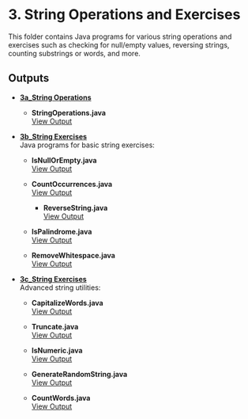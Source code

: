 # 3. String Operations and Exercises

This folder contains Java programs for various string operations and exercises such as checking for null/empty values, reversing strings, counting substrings or words, and more.

## Outputs

- **[3a_String Operations](./3a_String%20Operations)**  
  - **StringOperations.java**  
    [View Output](./3a_String%20Operations/3a.png)

- **[3b_String Exercises](./3b_String%20Exercises)**  
  Java programs for basic string exercises:

  - **IsNullOrEmpty.java**  
    [View Output](./3b_String%20Exercises/3b1.png)
  
  - **CountOccurrences.java**  
    [View Output](./3b_String%20Exercises/3b2.png)

    - **ReverseString.java**  
    [View Output](./3b_String%20Exercises/3b3.png)

  - **IsPalindrome.java**  
    [View Output](./3b_String%20Exercises/3b4.png)

  - **RemoveWhitespace.java**  
    [View Output](./3b_String%20Exercises/3b5.png)

- **[3c_String Exercises](./3c_String%20Exercises)**  
  Advanced string utilities:
  
  - **CapitalizeWords.java**  
    [View Output](./3c_String%20Exercises/3c6.png)

  - **Truncate.java**  
    [View Output](./3c_String%20Exercises/3c7.png)

  - **IsNumeric.java**  
    [View Output](./3c_String%20Exercises/3c8.png)
  
  - **GenerateRandomString.java**  
    [View Output](./3c_String%20Exercises/3c9.png)
  
  - **CountWords.java**  
    [View Output](./3c_String%20Exercises/3c10.png)

